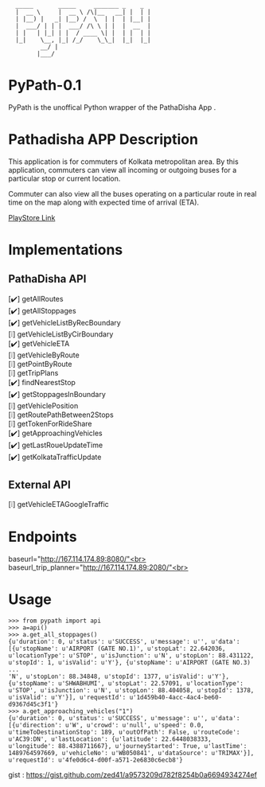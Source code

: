 
      _____       _____     _______ _    _ 
      |  __ \     |  __ \ /\|__   __| |  | |
      | |__) |   _| |__) /  \  | |  | |__| |
      |  ___/ | | |  ___/ /\ \ | |  |  __  |
      | |   | |_| | |  / ____ \| |  | |  | |
      |_|    \__, |_| /_/    \_\_|  |_|  |_|
             __/ |                         
            |___/                          
            
# PyPath-0.1
PyPath is the unoffical Python wrapper of the PathaDisha App . 

# Pathadisha APP Description

This application is for commuters of Kolkata metropolitan area. By this application, commuters can view all incoming or outgoing buses for a particular stop or current location.

Commuter can also view all the buses operating on a particular route in real time on the map along with expected time of arrival (ETA).

<a href="https://play.google.com/store/apps/details?id=com.wbtransport.commuter&hl=en"> PlayStore Link </a>

# Implementations

## PathaDisha API

[:heavy_check_mark:] getAllRoutes<br>
[:heavy_check_mark:] getAllStoppages<br>
[:heavy_check_mark:] getVehicleListByRecBoundary<br>
[:grey_exclamation:] getVehicleListByCirBoundary<br>
[:heavy_check_mark:] getVehicleETA<br>
[:grey_exclamation:] getVehicleByRoute<br>
[:grey_exclamation:] getPointByRoute<br>
[:grey_exclamation:] getTripPlans<br>
[:heavy_check_mark:] findNearestStop<br>
[:heavy_check_mark:] getStoppagesInBoundary<br>
[:grey_exclamation:] getVehiclePosition<br>
[:grey_exclamation:] getRoutePathBetween2Stops<br>
[:grey_exclamation:] getTokenForRideShare<br>
[:heavy_check_mark:] getApproachingVehicles<br>
[:heavy_check_mark:] getLastRoueUpdateTime<br>
[:heavy_check_mark:] getKolkataTrafficUpdate<br>

## External API

[:grey_exclamation:] getVehicleETAGoogleTraffic<br>

# Endpoints

baseurl="http://167.114.174.89:8080/"<br>
baseurl_trip_planner="http://167.114.174.89:2080/"<br>

# Usage

	>>> from pypath import api
	>>> a=api()
	>>> a.get_all_stoppages()
	{u'duration': 0, u'status': u'SUCCESS', u'message': u'', u'data': [{u'stopName': u'AIRPORT (GATE NO.1)', u'stopLat': 22.642036, u'locationType': u'STOP', u'isJunction': u'N', u'stopLon': 88.431122, u'stopId': 1, u'isValid': u'Y'}, {u'stopName': u'AIRPORT (GATE NO.3)
	...
	'N', u'stopLon': 88.34848, u'stopId': 1377, u'isValid': u'Y'}, {u'stopName': u'SHWABHUMI', u'stopLat': 22.57091, u'locationType': u'STOP', u'isJunction': u'N', u'stopLon': 88.404058, u'stopId': 1378, u'isValid': u'Y'}], u'requestId': u'1d459b40-4acc-4ac4-be60-d9367d45c3f1'}
	>>> a.get_approaching_vehicles("1")
	{u'duration': 0, u'status': u'SUCCESS', u'message': u'', u'data': [{u'direction': u'W', u'crowd': u'null', u'speed': 0.0, u'timeToDestinationStop': 189, u'outOfPath': False, u'routeCode': u'AC39:DN', u'lastLocation': {u'latitude': 22.6448038333, u'longitude': 88.4388711667}, u'journeyStarted': True, u'lastTime': 1489764597669, u'vehicleNo': u'WB050841', u'dataSource': u'TRIMAX'}], u'requestId': u'4fe0d6c4-d00f-a571-2e6830c6ecb8'}


gist : https://gist.github.com/zed41/a9573209d782f8254b0a6694934274ef